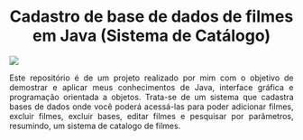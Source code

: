 <h1 align="center"> Cadastro de base de dados de filmes em Java (Sistema de Catálogo)</h1>
<img src = "https://github.com/Renato9889/CatalogoDeFilmes_JAVA/assets/38532053/2a040e37-27ca-43d9-99ee-e9d87680fa84">

<p align="justify">Este repositório é de um projeto realizado por mim com o objetivo de demostrar e aplicar meus conhecimentos de Java, interface gráfica e programação orientada a objetos.
Trata-se de um sistema que cadastra bases de dados onde você poderá acessá-las para poder adicionar filmes, excluir filmes, excluir bases, editar filmes e pesquisar por parâmetros, resumindo, um sistema de catalogo de filmes.</p>

<p align="justify"> </p>

